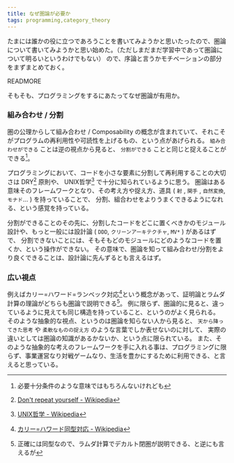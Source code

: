 ```yaml
---
title: なぜ圏論が必要か
tags: programming,category_theory
---
```


たまには誰かの役に立つであろうことを書いてみようかと思いたったので、圏論について書いてみようかと思い始めた。（ただしまだまだ学習中であって圏論について明るいというわけでもない）
ので、序論と言うかモチベーションの部分をまずまとめておく。

READMORE

そもそも、プログラミングをするにあたってなぜ圏論が有用か。

### 組み合わせ / 分割
圏の公理からして組み合わせ / Composability の概念が含まれていて、それこそがプログラムの再利用性や可読性を上げるもの、という点があげられる。
`組み合わせができる` ことは逆の視点から見ると、 `分割ができる` ことと同じと捉えることができる[^1]。

プログラミングにおいて、コードを小さな要素に分割して再利用することの大切さは DRY[^2] 原則や、 UNIX哲学[^3] で十分に知られているように思う。
圏論はある意味そのフレームワークとなり、その考え方や捉え方、道具 ( `射` , `関手` , `自然変換`, `モナド`... ) を持っていることで、
分割、組合わせをよりうまくできるようになれる、という感覚を持っている。

分割ができることのその先に、分割したコードをどこに置くべきかのモジュール設計や、もっと一般には設計論 ( `DDD`, `クリーンアーキテクチャ`, `MV*` ) があるはずで、
分割できないことには、そもそもどのモジュールにどのようなコードを置くか、という操作ができない。
その意味で、圏論を知って組み合わせ/分割をより良くできることは、設計論に先んずるとも言えるはず。

### 広い視点
例えばカリー=ハワード=ランベック対応[^4]という概念があって、証明論とラムダ計算の理論がどちらも圏論で説明できる[^5]。
例に限らず、圏論的に見ると、違っているように見えても同じ構造を持っていること、というのがよく見られる。
そのような抽象的な視点、というのは圏論を知らない人から見ると、 `天から降ってきた思考` や `柔軟なものの捉え方` のような言葉でしか表せないのに対して、
実際の違いとしては圏論の知識があるかないか、という点に限られている。
また、そのような抽象的な考えのフレームワークを手に入れる事は、プログラミングに限らず、事業運営なり対戦ゲームなり、生活を豊かにするために利用できる、と言えると思っている。

[^1]: 必要十分条件のような意味ではもちろんないけれども
[^2]: [Don't repeat yourself - Wikipedia](https://ja.wikipedia.org/wiki/Don't_repeat_yourself)
[^3]: [UNIX哲学 - Wikipedia](https://ja.wikipedia.org/wiki/UNIX哲学)
[^4]: [カリー=ハワード同型対応 - Wikipedia](https://ja.wikipedia.org/wiki/カリー＝ハワード同型対応#カリー＝ハワード＝ランベック対応)
[^5]: 正確には同型なので、ラムダ計算でデカルト閉圏が説明できる、と逆にも言えるが
